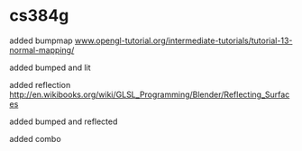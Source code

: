 # cs384g


added bumpmap
www.opengl-tutorial.org/intermediate-tutorials/tutorial-13-normal-mapping/

added bumped and lit

added reflection
http://en.wikibooks.org/wiki/GLSL_Programming/Blender/Reflecting_Surfaces

added bumped and reflected

added combo
